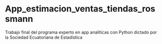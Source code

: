 # App_estimacion_ventas_tiendas_rossmann
Trabajo final del programa experto en app analíticas con Python dictado por la Sociedad Ecuatoriana de Estadística

